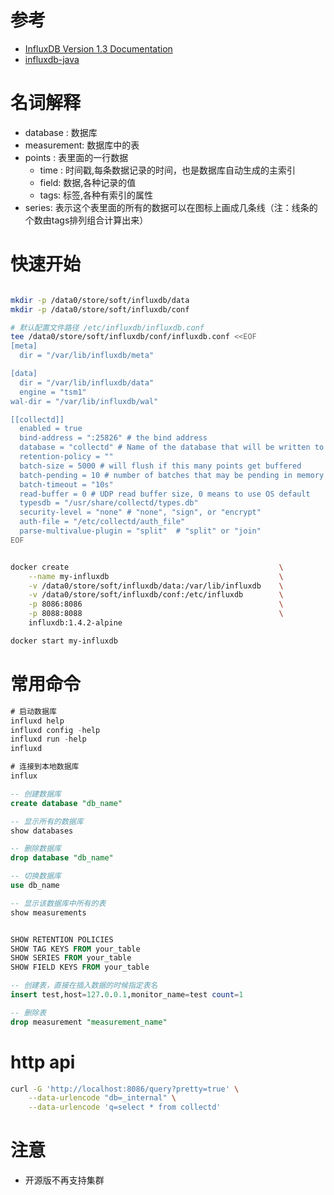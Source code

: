 

# 参考

- [InfluxDB Version 1.3 Documentation](https://docs.influxdata.com/influxdb/v1.3/)
- [influxdb-java](https://github.com/influxdata/influxdb-java)

# 名词解释

- database : 数据库
- measurement: 数据库中的表
- points : 表里面的一行数据
    - time : 时间戳,每条数据记录的时间，也是数据库自动生成的主索引
    - field: 数据,各种记录的值
    - tags: 标签,各种有索引的属性
- series: 表示这个表里面的所有的数据可以在图标上画成几条线（注：线条的个数由tags排列组合计算出来）

# 快速开始

```bash

mkdir -p /data0/store/soft/influxdb/data
mkdir -p /data0/store/soft/influxdb/conf

# 默认配置文件路径 /etc/influxdb/influxdb.conf
tee /data0/store/soft/influxdb/conf/influxdb.conf <<EOF
[meta]
  dir = "/var/lib/influxdb/meta"

[data]
  dir = "/var/lib/influxdb/data"
  engine = "tsm1"
wal-dir = "/var/lib/influxdb/wal"

[[collectd]]
  enabled = true
  bind-address = ":25826" # the bind address
  database = "collectd" # Name of the database that will be written to
  retention-policy = ""
  batch-size = 5000 # will flush if this many points get buffered
  batch-pending = 10 # number of batches that may be pending in memory
  batch-timeout = "10s"
  read-buffer = 0 # UDP read buffer size, 0 means to use OS default
  typesdb = "/usr/share/collectd/types.db"
  security-level = "none" # "none", "sign", or "encrypt"
  auth-file = "/etc/collectd/auth_file"
  parse-multivalue-plugin = "split"  # "split" or "join"
EOF


docker create                                               \
    --name my-influxdb                                      \
    -v /data0/store/soft/influxdb/data:/var/lib/influxdb    \
    -v /data0/store/soft/influxdb/conf:/etc/influxdb        \
    -p 8086:8086                                            \
    -p 8088:8088                                            \
    influxdb:1.4.2-alpine

docker start my-influxdb

```
# 常用命令

```sql
# 启动数据库
influxd help
influxd config -help
influxd run -help
influxd

# 连接到本地数据库
influx 

-- 创建数据库
create database "db_name"

-- 显示所有的数据库
show databases

-- 删除数据库
drop database "db_name"

-- 切换数据库
use db_name

-- 显示该数据库中所有的表
show measurements


SHOW RETENTION POLICIES
SHOW TAG KEYS FROM your_table
SHOW SERIES FROM your_table
SHOW FIELD KEYS FROM your_table

-- 创建表，直接在插入数据的时候指定表名
insert test,host=127.0.0.1,monitor_name=test count=1

-- 删除表
drop measurement "measurement_name"
```

# http api

```bash
curl -G 'http://localhost:8086/query?pretty=true' \
    --data-urlencode "db=_internal" \
    --data-urlencode 'q=select * from collectd'
```


# 注意
- 开源版不再支持集群


